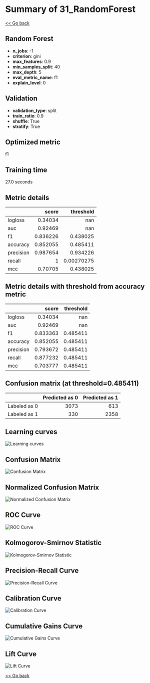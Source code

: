# Summary of 31_RandomForest

[<< Go back](../README.md)


## Random Forest
- **n_jobs**: -1
- **criterion**: gini
- **max_features**: 0.9
- **min_samples_split**: 40
- **max_depth**: 5
- **eval_metric_name**: f1
- **explain_level**: 0

## Validation
 - **validation_type**: split
 - **train_ratio**: 0.9
 - **shuffle**: True
 - **stratify**: True

## Optimized metric
f1

## Training time

27.0 seconds

## Metric details
|           |    score |    threshold |
|:----------|---------:|-------------:|
| logloss   | 0.34034  | nan          |
| auc       | 0.92469  | nan          |
| f1        | 0.836226 |   0.438025   |
| accuracy  | 0.852055 |   0.485411   |
| precision | 0.987654 |   0.934226   |
| recall    | 1        |   0.00270275 |
| mcc       | 0.70705  |   0.438025   |


## Metric details with threshold from accuracy metric
|           |    score |   threshold |
|:----------|---------:|------------:|
| logloss   | 0.34034  |  nan        |
| auc       | 0.92469  |  nan        |
| f1        | 0.833363 |    0.485411 |
| accuracy  | 0.852055 |    0.485411 |
| precision | 0.793672 |    0.485411 |
| recall    | 0.877232 |    0.485411 |
| mcc       | 0.703777 |    0.485411 |


## Confusion matrix (at threshold=0.485411)
|              |   Predicted as 0 |   Predicted as 1 |
|:-------------|-----------------:|-----------------:|
| Labeled as 0 |             3073 |              613 |
| Labeled as 1 |              330 |             2358 |

## Learning curves
![Learning curves](learning_curves.png)
## Confusion Matrix

![Confusion Matrix](confusion_matrix.png)


## Normalized Confusion Matrix

![Normalized Confusion Matrix](confusion_matrix_normalized.png)


## ROC Curve

![ROC Curve](roc_curve.png)


## Kolmogorov-Smirnov Statistic

![Kolmogorov-Smirnov Statistic](ks_statistic.png)


## Precision-Recall Curve

![Precision-Recall Curve](precision_recall_curve.png)


## Calibration Curve

![Calibration Curve](calibration_curve_curve.png)


## Cumulative Gains Curve

![Cumulative Gains Curve](cumulative_gains_curve.png)


## Lift Curve

![Lift Curve](lift_curve.png)



[<< Go back](../README.md)
